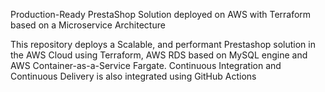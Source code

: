 Production-Ready PrestaShop Solution deployed on AWS with Terraform based on a Microservice Architecture

This repository deploys a Scalable, and performant Prestashop solution in the AWS Cloud using Terraform, AWS RDS based on MySQL engine and AWS Container-as-a-Service Fargate.
  Continuous Integration and Continuous Delivery is also integrated using GitHub Actions